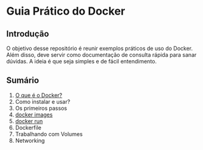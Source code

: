 # Guia Prático do Docker

## Introdução

O objetivo desse repositório é reunir exemplos práticos de uso do Docker. Além disso, deve servir como documentação de consulta rápida para sanar dúvidas. A ideia é que seja simples e de fácil entendimento.

## Sumário

1. [O que é o Docker?](pages/o-que-docker.md)
2. Como instalar e usar?
3. Os primeiros passos
4. [docker images](pages/docker-images.md)
5. [docker run](pages/docker-run.md)
6. Dockerfile
7. Trabalhando com Volumes
8. Networking

